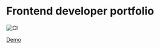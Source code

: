 # Frontend developer portfolio

![CI](https://github.com/DenisKulik/frontend-developer-portfolio/actions/workflows/github-actions.yml/badge.svg)

[Demo](https://deniskulik.github.io/frontend-developer-portfolio)
